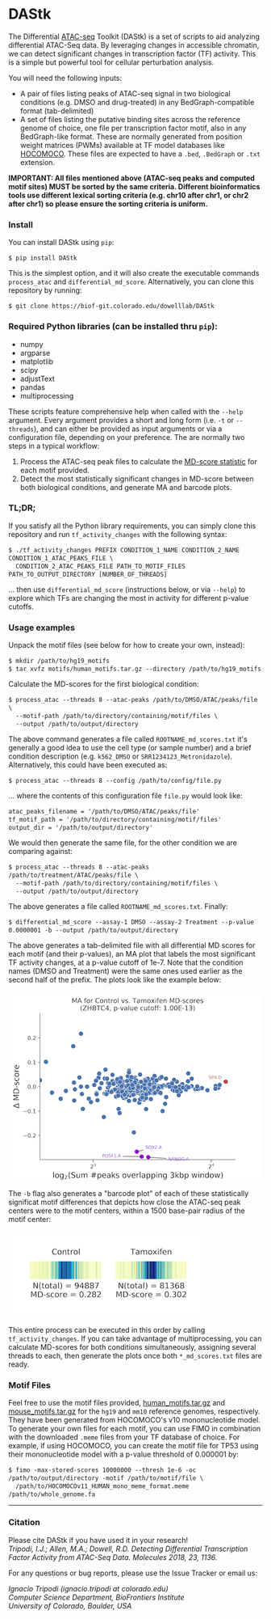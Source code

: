 # DAStk

The Differential [ATAC-seq](https://www.ncbi.nlm.nih.gov/pmc/articles/PMC4374986/) Toolkit (DAStk) is a set of scripts to aid analyzing differential ATAC-Seq data. By leveraging changes in accessible chromatin, we can detect significant changes in transcription factor (TF) activity. This is a simple but powerful tool for cellular perturbation analysis.

You will need the following inputs:

- A pair of files listing peaks of ATAC-seq signal in two biological conditions (e.g. DMSO and drug-treated) in any BedGraph-compatible format (tab-delimited)
- A set of files listing the putative binding sites across the reference genome of choice, one file per transcription factor motif, also in any BedGraph-like format. These are normally generated from position weight matrices (PWMs) available at TF model databases like [HOCOMOCO](http://hocomoco11.autosome.ru). These files are expected to have a `.bed`, `.BedGraph` or `.txt` extension.

**IMPORTANT: All files mentioned above (ATAC-seq peaks and computed motif sites) MUST be sorted by the same criteria. Different bioinformatics tools use different lexical sorting criteria (e.g. chr10 after chr1, or chr2 after chr1) so please ensure the sorting criteria is uniform.**

### Install

You can install DAStk using `pip`:

    $ pip install DAStk

This is the simplest option, and it will also create the executable commands `process_atac` and `differential_md_score`. Alternatively, you can clone this repository by running:

    $ git clone https://biof-git.colorado.edu/dowelllab/DAStk

### Required Python libraries (can be installed thru `pip`):

* numpy
* argparse
* matplotlib
* scipy
* adjustText
* pandas
* multiprocessing

These scripts feature comprehensive help when called with the `--help` argument. Every argument provides a short and long form (i.e. `-t` or `--threads`), and can either be provided as input arguments or via a configuration file, depending on your preference. The are normally two steps in a typical workflow:

1. Process the ATAC-seq peak files to calculate the [MD-score statistic](https://genome.cshlp.org/content/28/3/334.short) for each motif provided.
2. Detect the most statistically significant changes in MD-score between both biological conditions, and generate MA and barcode plots.

### TL;DR;

If you satisfy all the Python library requirements, you can simply clone this repository and run `tf_activity_changes` with the following syntax:

    $ ./tf_activity_changes PREFIX CONDITION_1_NAME CONDITION_2_NAME CONDITION_1_ATAC_PEAKS_FILE \
      CONDITION_2_ATAC_PEAKS_FILE PATH_TO_MOTIF_FILES PATH_TO_OUTPUT_DIRECTORY [NUMBER_OF_THREADS]

... then use `differential_md_score` (instructions below, or via `--help`) to explore which TFs are changing the most in activity for different p-value cutoffs.

### Usage examples

Unpack the motif files (see below for how to create your own, instead):

    $ mkdir /path/to/hg19_motifs
    $ tar xvfz motifs/human_motifs.tar.gz --directory /path/to/hg19_motifs

Calculate the MD-scores for the first biological condition:

    $ process_atac --threads 8 --atac-peaks /path/to/DMSO/ATAC/peaks/file \
      --motif-path /path/to/directory/containing/motif/files \
      --output /path/to/output/directory

The above command generates a file called `ROOTNAME_md_scores.txt` it's generally a good idea to use the cell type (or sample number) and a brief condition description (e.g. `k562_DMSO` or `SRR1234123_Metronidazole`). Alternatively, this could have been executed as:

    $ process_atac --threads 8 --config /path/to/config/file.py

... where the contents of this configuration file `file.py` would look like:

    atac_peaks_filename = '/path/to/DMSO/ATAC/peaks/file'
    tf_motif_path = '/path/to/directory/containing/motif/files'
    output_dir = '/path/to/output/directory'

We would then generate the same file, for the other condition we are comparing against:

    $ process_atac --threads 8 --atac-peaks /path/to/treatment/ATAC/peaks/file \
      --motif-path /path/to/directory/containing/motif/files \
      --output /path/to/output/directory

The above generates a file called `ROOTNAME_md_scores.txt`. Finally:

    $ differential_md_score --assay-1 DMSO --assay-2 Treatment --p-value 0.0000001 -b --output /path/to/output/directory

The above generates a tab-delimited file with all differential MD scores for each motif (and their p-values), an MA plot that labels the most significant TF activity changes, at a p-value cutoff of 1e-7. Note that the condition names (DMSO and Treatment) were the same ones used earlier as the second half of the prefix. The plots look like the example below:

![Sample MA plot](./doc_files/sample_MA_plot.png)

The `-b` flag also generates a "barcode plot" of each of these statistically significat motif differences that depicts how close the ATAC-seq peak centers were to the motif centers, within a 1500 base-pair radius of the motif center:

![Sample barcode plot](./doc_files/sample_barcode_plot.png)

This entire process can be executed in this order by calling `tf_activity_changes`. If you can take advantage of multiprocessing, you can calculate MD-scores for both conditions simultaneously, assigning several threads to each, then generate the plots once both `*_md_scores.txt` files are ready.

### Motif Files

Feel free to use the motif files provided, [human_motifs.tar.gz](http://dowell.colorado.edu/pubs/DAStk/human_motifs.tar.gz) and [mouse_motifs.tar.gz](http://dowell.colorado.edu/pubs/DAStk/mouse_motifs.tar.gz) for the `hg19` and `mm10` reference genomes, respectively. They have been generated from HOCOMOCO's v10 mononucleotide model. To generate your own files for each motif, you can use FIMO in combination with the downloaded `.meme` files from your TF database of choice. For example, if using HOCOMOCO, you can create the motif file for TP53 using their mononucleotide model with a p-value threshold of 0.000001 by:

    $ fimo -max-stored-scores 10000000 --thresh 1e-6 -oc /path/to/output/directory -motif /path/to/motif/file \
      /path/to/HOCOMOCOv11_HUMAN_mono_meme_format.meme /path/to/whole_genome.fa


-----

### Citation

Please cite DAStk if you have used it in your research!  
*Tripodi, I.J.; Allen, M.A.; Dowell, R.D.	Detecting Differential Transcription Factor Activity from ATAC-Seq Data. Molecules 2018, 23, 1136.*  


For any questions or bug reports, please use the Issue Tracker or email us:  


*Ignacio Tripodi (ignacio.tripodi at colorado.edu)*  
*Computer Science Department, BioFrontiers Institute*  
*University of Colorado, Boulder, USA*

